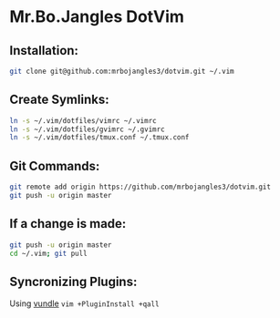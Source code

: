 # Mr.Bo.Jangles DotVim

## Installation:
```bash
git clone git@github.com:mrbojangles3/dotvim.git ~/.vim
```

## Create Symlinks:
```bash
ln -s ~/.vim/dotfiles/vimrc ~/.vimrc
ln -s ~/.vim/dotfiles/gvimrc ~/.gvimrc
ln -s ~/.vim/dotfiles/tmux.conf ~/.tmux.conf
```

## Git Commands:
```bash
git remote add origin https://github.com/mrbojangles3/dotvim.git
git push -u origin master
```

## If a change is made:
```bash
git push -u origin master
cd ~/.vim; git pull
```

## Syncronizing Plugins:

Using [vundle](https://github.com/VundleVim/)
`vim +PluginInstall +qall`
